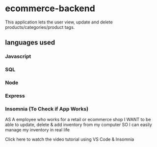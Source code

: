 # ecommerce-backend

This application lets the user view, update and delete products/categories/product tags.

## languages used
### Javascript
### SQL
### Node
### Express
### Insomnia (To Check if App Works)

AS A employee who works for a retail or ecommerce shop
I WANT to be able to update, delete & add inventory from my computer
SO I can easily manage my inventory in real life


Click here to watch the video tutorial using VS Code & Insomnia

